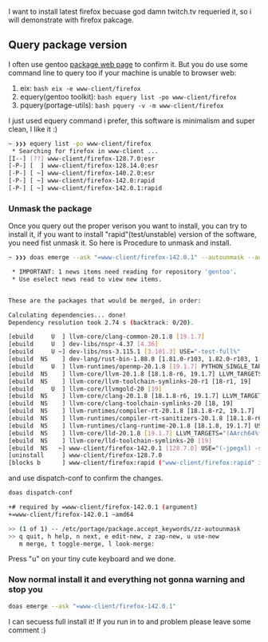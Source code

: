 I want to install latest firefox becuase god damn twitch.tv requeried it, so i will demonstrate with firefox pakcage.
## Query package version
I often use gentoo [package web page](https://packages.gentoo.org/packages/www-client/firefox) to confirm it.
But you do use some command line to query too if your machine is unable to browser web:
1. eix: ```bash eix -e www-client/firefox```
2. equery(gentoo toolkit): ```bash equery list -po www-client/firefox```
3. pquery(portage-utils):  ```bash pquery -v -m www-client/firefox```

I just used equery command i prefer, this software is minimalism and super clean, l like it :)
```bash
~ ❯❯❯ equery list -po www-client/firefox
 * Searching for firefox in www-client ...
[I--] [??] www-client/firefox-128.7.0:esr
[-P-] [  ] www-client/firefox-128.14.0:esr
[-P-] [ ~] www-client/firefox-140.2.0:esr
[-P-] [ ~] www-client/firefox-142.0:rapid
[-P-] [ ~] www-client/firefox-142.0.1:rapid
```

### Unmask the package
Once you query out the proper verison you want to install, you can try to install it, if you want to install "rapid"(test/unstable) version of the software, you need fist unmask it.
So here is Procedure to unmask and install.

```bash
~ ❯❯❯ doas emerge --ask "=www-client/firefox-142.0.1" --autounmask --autounmask-write

 * IMPORTANT: 1 news items need reading for repository 'gentoo'.
 * Use eselect news read to view new items.


These are the packages that would be merged, in order:

Calculating dependencies... done!
Dependency resolution took 2.74 s (backtrack: 0/20).

[ebuild     U  ] llvm-core/clang-common-20.1.8 [19.1.7]
[ebuild     U  ] dev-libs/nspr-4.37 [4.36]
[ebuild     U ~] dev-libs/nss-3.115.1 [3.101.3] USE="-test-full%" 
[ebuild  NS    ] dev-lang/rust-bin-1.88.0 [1.81.0-r103, 1.82.0-r103, 1.83.0-r1, 1.84.1-r2] LLVM_SLOT="(20%*)" 
[ebuild     U  ] llvm-runtimes/openmp-20.1.8 [19.1.7] PYTHON_SINGLE_TARGET="python3_13* -python3_12* (-python3_14)" 
[ebuild  NS    ] llvm-core/llvm-20.1.8 [18.1.8-r6, 19.1.7] LLVM_TARGETS="(SPIRV*)" 
[ebuild  NS    ] llvm-core/llvm-toolchain-symlinks-20-r1 [18-r1, 19]
[ebuild     U  ] llvm-core/llvmgold-20 [19]
[ebuild  NS    ] llvm-core/clang-20.1.8 [18.1.8-r6, 19.1.7] LLVM_TARGETS="(SPIRV*)" PYTHON_SINGLE_TARGET="python3_13* -python3_12* (-python3_14)" 
[ebuild  NS    ] llvm-core/clang-toolchain-symlinks-20 [18, 19]
[ebuild  NS    ] llvm-runtimes/compiler-rt-20.1.8 [18.1.8-r2, 19.1.7]
[ebuild  NS    ] llvm-runtimes/compiler-rt-sanitizers-20.1.8 [18.1.8-r6, 19.1.7] USE="nsan%* rtsan%*" 
[ebuild  NS    ] llvm-runtimes/clang-runtime-20.1.8 [18.1.8, 19.1.7] USE="-default-compiler-rt% -default-libcxx% -default-lld% -llvm-libunwind% -polly%" 
[ebuild  NS    ] llvm-core/lld-20.1.8 [19.1.7] LLVM_TARGETS="(AArch64%*) (AMDGPU%*) (ARM%*) (AVR%*) (BPF%*) (Hexagon%*) (Lanai%*) (LoongArch%*) (MSP430%*) (Mips%*) (NVPTX%*) (PowerPC%*) (RISCV%*) (SPIRV%*) (Sparc%*) (SystemZ%*) (VE%*) (WebAssembly%*) (X86%*) (XCore%*) -ARC% -CSKY% -DirectX% -M68k% -Xtensa%" 
[ebuild  NS    ] llvm-core/lld-toolchain-symlinks-20 [19]
[ebuild  NS   ~] www-client/firefox-142.0.1 [128.7.0] USE="(-jpegxl) -system-pipewire% -test% (-valgrind)" LLVM_SLOT="20%* -19*" 
[uninstall     ] www-client/firefox-128.7.0 
[blocks b      ] www-client/firefox:rapid ("www-client/firefox:rapid" is soft blocking www-
```
and use dispatch-conf to confirm the changes.
```bash
doas dispatch-conf
```
```bash
+# required by =www-client/firefox-142.0.1 (argument)
+=www-client/firefox-142.0.1 ~amd64

>> (1 of 1) -- /etc/portage/package.accept_keywords/zz-autounmask
>> q quit, h help, n next, e edit-new, z zap-new, u use-new
   m merge, t toggle-merge, l look-merge: 

```
Press "u" on your tiny cute keyboard and we done.

### Now normal install it and everything not gonna warning and stop you
```bash
doas emerge --ask "=www-client/firefox-142.0.1"
```
I can secuess full install it! If you run in to and problem please leave some comment :)
